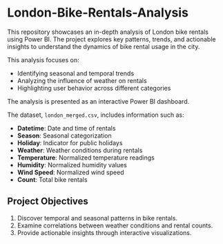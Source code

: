 # London-Bike-Rentals-Analysis

This repository showcases an in-depth analysis of London bike rentals using Power BI. The project explores key patterns, trends, and actionable insights to understand the dynamics of bike rental usage in the city.

This analysis focuses on:
- Identifying seasonal and temporal trends
- Analyzing the influence of weather on rentals
- Highlighting user behavior across different categories

The analysis is presented as an interactive Power BI dashboard.

The dataset, `london_merged.csv`, includes information such as:
- **Datetime**: Date and time of rentals
- **Season**: Seasonal categorization
- **Holiday**: Indicator for public holidays
- **Weather**: Weather conditions during rentals
- **Temperature**: Normalized temperature readings
- **Humidity**: Normalized humidity values
- **Wind Speed**: Normalized wind speed
- **Count**: Total bike rentals

## Project Objectives
1. Discover temporal and seasonal patterns in bike rentals.
2. Examine correlations between weather conditions and rental counts.
3. Provide actionable insights through interactive visualizations.
